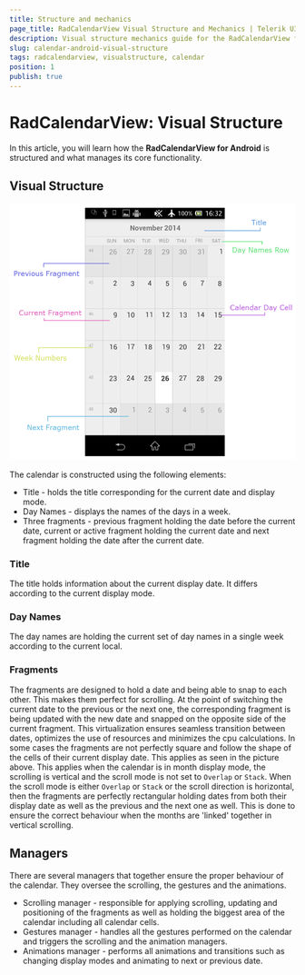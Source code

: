 ```yaml
---
title: Structure and mechanics
page_title: RadCalendarView Visual Structure and Mechanics | Telerik UI for Xamarin.Android Documentation
description: Visual structure mechanics guide for the RadCalendarView from the Telerik Android UI suite.
slug: calendar-android-visual-structure
tags: radcalendarview, visualstructure, calendar
position: 1
publish: true
---
```


# RadCalendarView: Visual Structure

In this article, you will learn how the **RadCalendarView for Android** is structured and what manages its core functionality.

## 	Visual Structure

![TelerikUI-Calendar-Visual-Structure](images/calendar-visual-structure.png "In this article you will learn how the elements of the calendar are structured.")

The calendar is constructed using the following elements:

 * Title - holds the title corresponding for the current date and display mode.
 * Day Names - displays the names of the days in a week.
 * Three fragments - previous fragment holding the date before the current date, current or active fragment holding the current date and next fragment holding the date after the current date.

### Title
The title holds information about the current display date. It differs according to the current display mode.

### Day Names
The day names are holding the current set of day names in a single week according to the current local.

### Fragments
The fragments are designed to hold a date and being able to snap to each other. This makes them perfect for scrolling. At the point of switching the current date to the previous or the next one, the corresponding
fragment is being updated with the new date and snapped on the opposite side of the current fragment. This virtualization ensures seamless transition between dates, optimizes the use of resources and minimizes the cpu calculations.
In some cases the fragments are not perfectly square and follow the shape of the cells of their current display date. This applies as seen in the picture above. This applies when the calendar is in month display mode, the scrolling is vertical and the scroll mode
is not set to `Overlap` or `Stack`. When the scroll mode is either `Overlap` or `Stack` or the scroll direction is horizontal, then the fragments are perfectly rectangular holding dates from both their display date as well as the previous and
the next one as well. This is done to ensure the correct behaviour when the months are 'linked' together in vertical scrolling.

## Managers
There are several managers that together ensure the proper behaviour of the calendar. They oversee the scrolling, the gestures and the animations.

 * Scrolling manager - responsible for applying scrolling, updating and positioning of the fragments as well as holding the biggest area of the calendar including all calendar cells.
 * Gestures manager - handles all the gestures performed on the calendar and triggers the scrolling and the animation managers.
 * Animations manager - performs all animations and transitions such as changing display modes and animating to next or previous date.
	


